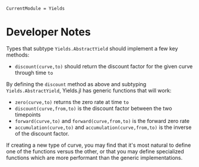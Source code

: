 ```@meta
CurrentModule = Yields
```

# Developer Notes

Types that subtype `Yields.AbstractYield` should implement a few key methods:

- `discount(curve,to)` should return the discount factor for the given curve through time `to`

By defining the `discount` method as above and subtyping `Yields.AbstractYield`, Yields.jl has generic functions that will work:

- `zero(curve,to)` returns the zero rate at time `to`
- `discount(curve,from,to)` is the discount factor between the two timepoints
- `forward(curve,to)` and `forward(curve,from,to)` is the forward zero rate
- `accumulation(curve,to)` and `accumulation(curve,from,to)` is the inverse of the discount factor.

If creating a new type of curve, you may find that it's most natural to define one of the functions versus the other, or that you may define specialized functions which are more performant than the generic implementations.
